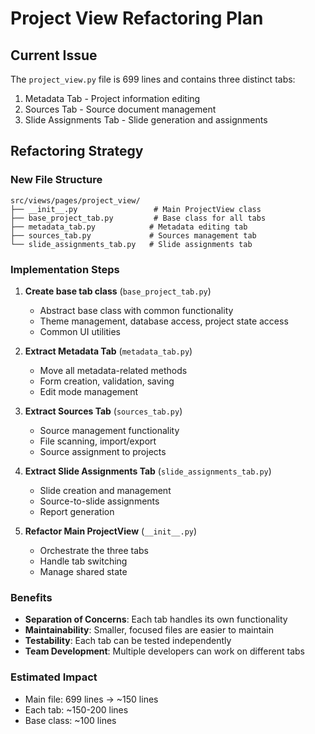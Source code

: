 # Project View Refactoring Plan

## Current Issue
The `project_view.py` file is 699 lines and contains three distinct tabs:
1. Metadata Tab - Project information editing
2. Sources Tab - Source document management 
3. Slide Assignments Tab - Slide generation and assignments

## Refactoring Strategy

### New File Structure
```
src/views/pages/project_view/
├── __init__.py                 # Main ProjectView class
├── base_project_tab.py         # Base class for all tabs
├── metadata_tab.py            # Metadata editing tab
├── sources_tab.py             # Sources management tab
└── slide_assignments_tab.py   # Slide assignments tab
```

### Implementation Steps

1. **Create base tab class** (`base_project_tab.py`)
   - Abstract base class with common functionality
   - Theme management, database access, project state access
   - Common UI utilities

2. **Extract Metadata Tab** (`metadata_tab.py`)
   - Move all metadata-related methods
   - Form creation, validation, saving
   - Edit mode management

3. **Extract Sources Tab** (`sources_tab.py`) 
   - Source management functionality
   - File scanning, import/export
   - Source assignment to projects

4. **Extract Slide Assignments Tab** (`slide_assignments_tab.py`)
   - Slide creation and management
   - Source-to-slide assignments
   - Report generation

5. **Refactor Main ProjectView** (`__init__.py`)
   - Orchestrate the three tabs
   - Handle tab switching
   - Manage shared state

### Benefits
- **Separation of Concerns**: Each tab handles its own functionality
- **Maintainability**: Smaller, focused files are easier to maintain
- **Testability**: Each tab can be tested independently
- **Team Development**: Multiple developers can work on different tabs

### Estimated Impact
- Main file: 699 lines → ~150 lines
- Each tab: ~150-200 lines
- Base class: ~100 lines
